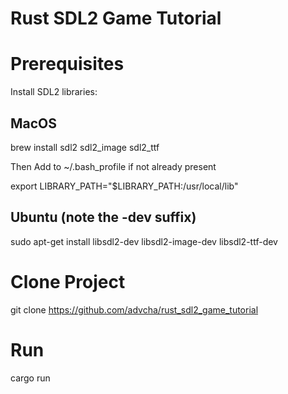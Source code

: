 # Rust SDL2 Game Tutorial

# Prerequisites
Install SDL2 libraries:
## MacOS
brew install sdl2 sdl2_image sdl2_ttf

Then Add to ~/.bash_profile if not already present

export LIBRARY_PATH="$LIBRARY_PATH:/usr/local/lib"

## Ubuntu (note the -dev suffix)
sudo apt-get install libsdl2-dev libsdl2-image-dev libsdl2-ttf-dev

# Clone Project
git clone https://github.com/advcha/rust_sdl2_game_tutorial

# Run
cargo run
